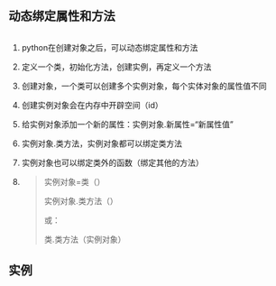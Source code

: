 ## 动态绑定属性和方法

![]()

1. python在创建对象之后，可以动态绑定属性和方法

2. 定义一个类，初始化方法，创建实例，再定义一个方法

3. 创建对象，一个类可以创建多个实例对象，每个实体对象的属性值不同

4. 创建实例对象会在内存中开辟空间（id）

5. 给实例对象添加一个新的属性：实例对象.新属性=“新属性值”

6. 实例对象.类方法，实例对象都可以绑定类方法

7. 实例对象也可以绑定类外的函数（绑定其他的方法）

8. > 实例对象=类（）
   >
   > 实例对象.类方法（）
   >
   > 或：
   >
   > 类.类方法（实例对象）  
## 实例

   